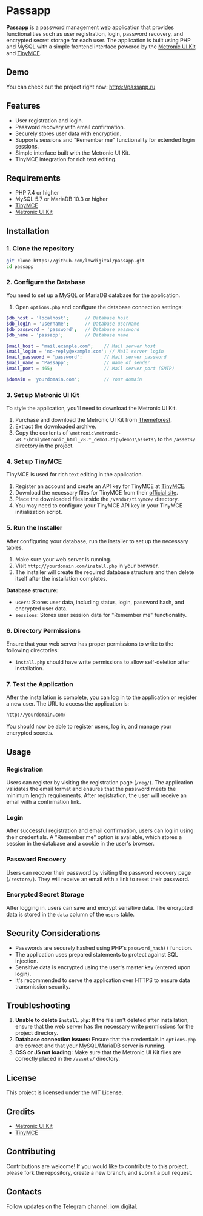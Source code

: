 
# Passapp

**Passapp** is a password management web application that provides functionalities such as user registration, login, password recovery, and encrypted secret storage for each user. The application is built using PHP and MySQL with a simple frontend interface powered by the [Metronic UI Kit](https://themeforest.net/item/metronic-responsive-admin-dashboard-template/4021469) and [TinyMCE](https://www.tiny.cloud/).

## Demo

You can check out the project right now: https://passapp.ru

## Features

- User registration and login.
- Password recovery with email confirmation.
- Securely stores user data with encryption.
- Supports sessions and "Remember me" functionality for extended login sessions.
- Simple interface built with the Metronic UI Kit.
- TinyMCE integration for rich text editing.

## Requirements

- PHP 7.4 or higher
- MySQL 5.7 or MariaDB 10.3 or higher
- [TinyMCE](https://www.tiny.cloud/)
- [Metronic UI Kit](https://themeforest.net/item/metronic-responsive-admin-dashboard-template/4021469)

## Installation

### 1. Clone the repository

```bash
git clone https://github.com/lowdigital/passapp.git
cd passapp
```

### 2. Configure the Database

You need to set up a MySQL or MariaDB database for the application.

1. Open `options.php` and configure the database connection settings:

```php
$db_host = 'localhost';      // Database host
$db_login = 'username';      // Database username
$db_password = 'password';   // Database password
$db_name = 'passapp';        // Database name

$mail_host = 'mail.example.com';    // Mail server host
$mail_login = 'no-reply@example.com'; // Mail server login
$mail_password = 'password';        // Mail server password
$mail_name = 'Passapp';             // Name of sender
$mail_port = 465;                   // Mail server port (SMTP)

$domain = 'yourdomain.com';         // Your domain
```

### 3. Set up Metronic UI Kit

To style the application, you'll need to download the Metronic UI Kit.

1. Purchase and download the Metronic UI Kit from [Themeforest](https://themeforest.net/item/metronic-responsive-admin-dashboard-template/4021469).
2. Extract the downloaded archive.
3. Copy the contents of `\metronic\metronic-v8.*\html\metronic_html_v8.*_demo1.zip\demo1\assets\` to the `/assets/` directory in the project.

### 4. Set up TinyMCE

TinyMCE is used for rich text editing in the application.

1. Register an account and create an API key for TinyMCE at [TinyMCE](https://www.tiny.cloud/).
2. Download the necessary files for TinyMCE from their [official site](https://www.tiny.cloud/).
3. Place the downloaded files inside the `/vendor/tinymce/` directory.
4. You may need to configure your TinyMCE API key in your TinyMCE initialization script.

### 5. Run the Installer

After configuring your database, run the installer to set up the necessary tables.

1. Make sure your web server is running.
2. Visit `http://yourdomain.com/install.php` in your browser.
3. The installer will create the required database structure and then delete itself after the installation completes.

**Database structure:**

- `users`: Stores user data, including status, login, password hash, and encrypted user data.
- `sessions`: Stores user session data for "Remember me" functionality.

### 6. Directory Permissions

Ensure that your web server has proper permissions to write to the following directories:

- `install.php` should have write permissions to allow self-deletion after installation.

### 7. Test the Application

After the installation is complete, you can log in to the application or register a new user. The URL to access the application is:

```bash
http://yourdomain.com/
```

You should now be able to register users, log in, and manage your encrypted secrets.

## Usage

### Registration

Users can register by visiting the registration page (`/reg/`). The application validates the email format and ensures that the password meets the minimum length requirements. After registration, the user will receive an email with a confirmation link.

### Login

After successful registration and email confirmation, users can log in using their credentials. A "Remember me" option is available, which stores a session in the database and a cookie in the user's browser.

### Password Recovery

Users can recover their password by visiting the password recovery page (`/restore/`). They will receive an email with a link to reset their password.

### Encrypted Secret Storage

After logging in, users can save and encrypt sensitive data. The encrypted data is stored in the `data` column of the `users` table.

## Security Considerations

- Passwords are securely hashed using PHP's `password_hash()` function.
- The application uses prepared statements to protect against SQL injection.
- Sensitive data is encrypted using the user's master key (entered upon login).
- It's recommended to serve the application over HTTPS to ensure data transmission security.

## Troubleshooting

1. **Unable to delete `install.php`:** If the file isn't deleted after installation, ensure that the web server has the necessary write permissions for the project directory.
2. **Database connection issues:** Ensure that the credentials in `options.php` are correct and that your MySQL/MariaDB server is running.
3. **CSS or JS not loading:** Make sure that the Metronic UI Kit files are correctly placed in the `/assets/` directory.

## License

This project is licensed under the MIT License.

## Credits

- [Metronic UI Kit](https://themeforest.net/item/metronic-responsive-admin-dashboard-template/4021469)
- [TinyMCE](https://www.tiny.cloud/)

## Contributing

Contributions are welcome! If you would like to contribute to this project, please fork the repository, create a new branch, and submit a pull request.

## Contacts

Follow updates on the Telegram channel: [low digital](https://t.me/low_digital).
